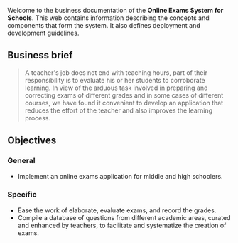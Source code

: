 Welcome to the business documentation of the **Online Exams System for Schools**. This web contains information describing the concepts and components that form the system. It also defines deployment and development guidelines.

## Business brief
> A teacher's job does not end with teaching hours, part of their responsibility is to evaluate his or her students to corroborate learning. In view of the arduous task involved in preparing and correcting exams of different grades and in some cases of different courses, we have found it convenient to develop an application that reduces the effort of the teacher and also improves the learning process.

## Objectives

### General
- Implement an online exams application for middle and high schoolers.

### Specific
- Ease the work of elaborate, evaluate exams, and record the grades.
- Compile a database of questions from different academic areas, curated and enhanced by teachers, to facilitate and systematize the creation of exams.

